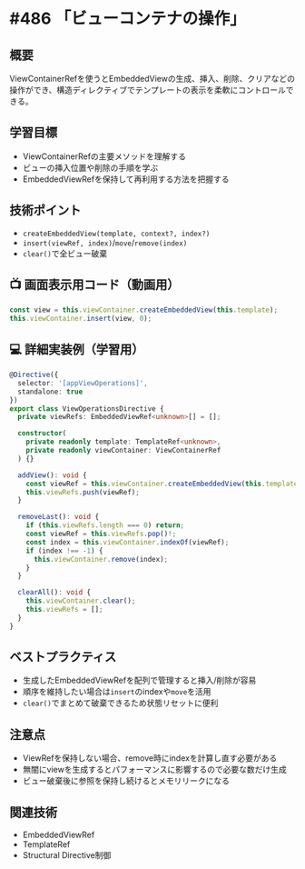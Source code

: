 # #486 「ビューコンテナの操作」

## 概要
ViewContainerRefを使うとEmbeddedViewの生成、挿入、削除、クリアなどの操作ができ、構造ディレクティブでテンプレートの表示を柔軟にコントロールできる。

## 学習目標
- ViewContainerRefの主要メソッドを理解する
- ビューの挿入位置や削除の手順を学ぶ
- EmbeddedViewRefを保持して再利用する方法を把握する

## 技術ポイント
- `createEmbeddedView(template, context?, index?)`
- `insert(viewRef, index)`/`move`/`remove(index)`
- `clear()`で全ビュー破棄

## 📺 画面表示用コード（動画用）
```typescript
const view = this.viewContainer.createEmbeddedView(this.template);
this.viewContainer.insert(view, 0);
```

## 💻 詳細実装例（学習用）
```typescript
@Directive({
  selector: '[appViewOperations]',
  standalone: true
})
export class ViewOperationsDirective {
  private viewRefs: EmbeddedViewRef<unknown>[] = [];

  constructor(
    private readonly template: TemplateRef<unknown>,
    private readonly viewContainer: ViewContainerRef
  ) {}

  addView(): void {
    const viewRef = this.viewContainer.createEmbeddedView(this.template);
    this.viewRefs.push(viewRef);
  }

  removeLast(): void {
    if (this.viewRefs.length === 0) return;
    const viewRef = this.viewRefs.pop()!;
    const index = this.viewContainer.indexOf(viewRef);
    if (index !== -1) {
      this.viewContainer.remove(index);
    }
  }

  clearAll(): void {
    this.viewContainer.clear();
    this.viewRefs = [];
  }
}
```

## ベストプラクティス
- 生成したEmbeddedViewRefを配列で管理すると挿入/削除が容易
- 順序を維持したい場合は`insert`のindexや`move`を活用
- `clear()`でまとめて破棄できるため状態リセットに便利

## 注意点
- ViewRefを保持しない場合、remove時にindexを計算し直す必要がある
- 無闇にviewを生成するとパフォーマンスに影響するので必要な数だけ生成
- ビュー破棄後に参照を保持し続けるとメモリリークになる

## 関連技術
- EmbeddedViewRef
- TemplateRef
- Structural Directive制御
